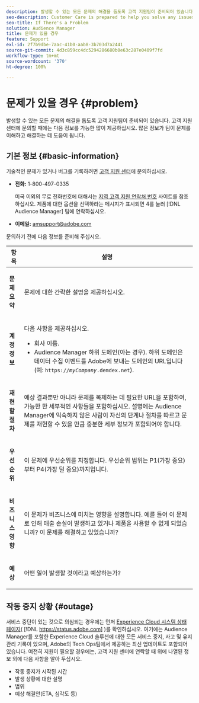 ```yaml
---
description: 발생할 수 있는 모든 문제의 해결을 돕도록 고객 지원팀이 준비되어 있습니다. 고객 지원 센터에 문의할 때에는 다음 정보를 가능한 많이 제공하십시오. 많은 정보가 팀이 문제를 이해하고 해결하는 데 도움이 됩니다.
seo-description: Customer Care is prepared to help you solve any issues that might arise. Provide as much of this information as you can when contacting Customer Care. This will help the team understand and resolve your issue.
seo-title: If There's a Problem
solution: Audience Manager
title: 문제가 있을 경우
feature: Support
exl-id: 2f7b9dbe-7aac-41b0-aab8-3b703d7a2441
source-git-commit: 4d3c859cc4dc5294286680b0e63c287e0409f7fd
workflow-type: tm+mt
source-wordcount: '370'
ht-degree: 100%

---
```


# 문제가 있을 경우 {#problem}

발생할 수 있는 모든 문제의 해결을 돕도록 고객 지원팀이 준비되어 있습니다. 고객 지원 센터에 문의할 때에는 다음 정보를 가능한 많이 제공하십시오. 많은 정보가 팀이 문제를 이해하고 해결하는 데 도움이 됩니다.

## 기본 정보 {#basic-information}

<!-- 

r_problem.xml

 -->

기술적인 문제가 있거나 버그를 기록하려면 [고객 지원 센터](https://helpx.adobe.com/kr/marketing-cloud/contact-support.html)에 문의하십시오.

* **전화:** 1-800-497-0335

  미국 이외의 무료 전화번호에 대해서는 [지역 고객 지원 연락처 번호](https://helpx.adobe.com/kr/contact/dma-external/DMACustomeCareRegionalPhoneNumbers.html) 사이트를 참조하십시오. 제품에 대한 옵션을 선택하라는 메시지가 표시되면 4를 눌러 [!DNL Audience Manager] 팀에 연락하십시오.

* **이메일:** amsupport@adobe.com

문의하기 전에 다음 정보를 준비해 주십시오.

<table id="table_28E76031E2804265B1A48AB2659F68F0"> 
 <thead> 
  <tr> 
   <th colname="col1" class="entry"> 항목 </th> 
   <th colname="col2" class="entry"> 설명 </th> 
  </tr>
 </thead>
 <tbody> 
  <tr> 
   <td colname="col1"> <p><b>문제 요약</b> </p> </td> 
   <td colname="col2"> <p>문제에 대한 간략한 설명을 제공하십시오. </p> </td> 
  </tr> 
  <tr> 
   <td colname="col1"> <p><b>계정 정보</b> </p> </td> 
   <td colname="col2"> <p>다음 사항을 제공하십시오. </p> <p> 
     <ul id="ul_6ACF6EF2165C4041A891FF36D78BBA63"> 
      <li id="li_86573CAAE8454BE6BDF44F9A8281FF95">회사 이름. </li> 
      <li id="li_8259BB738BA84A13982A8E84BCF56B2A"><span class="keyword"> Audience Manager</span> 하위 도메인(아는 경우). 하위 도메인은 데이터 수집 이벤트를 <span class="keyword">Adobe</span>에 보내는 도메인의 URL입니다(예: <code>https://<i>myCompany</i>.demdex.net</code>). </li> 
     </ul> </p> </td> 
  </tr> 
  <tr> 
   <td colname="col1"> <p><b>재현할 절차</b> </p> </td> 
   <td colname="col2"> <p>예상 결과뿐만 아니라 문제를 복제하는 데 필요한 URL을 포함하여, 가능한 한 세부적인 사항들을 포함하십시오. 설명에는 <span class="keyword">Audience Manager</span>에 익숙하지 않은 사람이 자신의 단계나 절차를 따르고 문제를 재현할 수 있을 만큼 충분한 세부 정보가 포함되어야 합니다. </p> </td> 
  </tr> 
  <tr> 
   <td colname="col1"> <p><b>우선순위</b> </p> </td> 
   <td colname="col2"> <p>이 문제에 우선순위를 지정합니다. 우선순위 범위는 P1(가장 중요)부터 P4(가장 덜 중요)까지입니다. </p> </td> 
  </tr> 
  <tr> 
   <td colname="col1"> <p><b>비즈니스 영향</b> </p> </td> 
   <td colname="col2"> <p>이 문제가 비즈니스에 미치는 영향을 설명합니다. 예를 들어 이 문제로 인해 매출 손실이 발생하고 있거나 제품을 사용할 수 없게 되었습니까? 이 문제를 해결하고 있었습니까? </p> </td> 
  </tr> 
  <tr> 
   <td colname="col1"> <p><b>예상</b> </p> </td> 
   <td colname="col2"> <p>어떤 일이 발생할 것이라고 예상하는가? </p> </td> 
  </tr> 
 </tbody> 
</table>

## 작동 중지 상황 {#outage}

서비스 중단이 있는 것으로 의심되는 경우에는 먼저 [Experience Cloud 시스템 상태 페이지](https://status.adobe.com)&#x200B;( [!DNL https://status.adobe.com] )를 확인하십시오. 여기에는 Audience Manager를 포함한 Experience Cloud 솔루션에 대한 모든 서비스 중지, 사고 및 유지 관리 기록이 있으며, Adobe의 Tech Ops팀에서 제공하는 최신 업데이트도 포함되어 있습니다. 여전히 지원이 필요할 경우에는, 고객 지원 센터에 연락할 때 위에 나열된 정보 외에 다음 사항을 알아 두십시오.

* 작동 중지가 시작된 시간
* 발생 상황에 대한 설명
* 범위
* 예상 해결안(ETA, 심각도 등)
